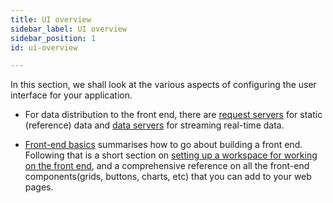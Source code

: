 ```yaml
---
title: UI overview
sidebar_label: UI overview
sidebar_position: 1
id: ui-overview

---
```

In this section, we shall look at the various aspects of configuring the user interface for your application.


* For data distribution to the front end, there are [request servers](/creating-applications/defining-your-application/user-interface/request-servers/request-servers/) for static (reference) data and [data servers](/creating-applications/defining-your-application/user-interface/data-servers/data-servers/) for streaming real-time data. 

* [Front-end basics](/creating-applications/defining-your-application/user-interface/front-end-basics/front-end-basics) summarises how to go about building a front end.  Following that is a short section on [setting up a workspace for working on the front end](/creating-applications/defining-your-application/user-interface/web-ui-reference/components/getting-started/), and a comprehensive reference on all the front-end components(grids, buttons, charts, etc) that you can add to your web pages.




